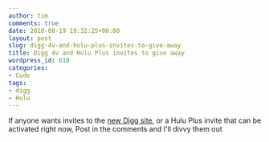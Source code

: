 ```yaml
---
author: tim
comments: true
date: 2010-08-19 19:32:25+00:00
layout: post
slug: digg-4v-and-hulu-plus-invites-to-give-away
title: Digg 4v and Hulu Plus invites to give away
wordpress_id: 610
categories:
- Code
tags:
- digg
- Hulu
---
```


If anyone wants invites to the [new Digg site](http://new.digg.com/), or a Hulu Plus invite that can be activated right now, Post in the comments and I'll divvy them out
